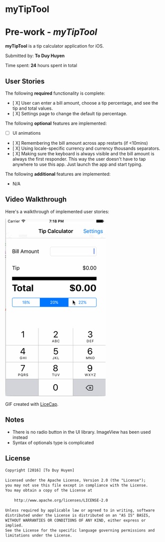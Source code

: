 # myTipTool
# Pre-work - *myTipTool*

**myTipTool** is a tip calculator application for iOS.

Submitted by: **To Duy Huyen**

Time spent: **24** hours spent in total

## User Stories

The following **required** functionality is complete:

* [ X] User can enter a bill amount, choose a tip percentage, and see the tip and total values.
* [ X] Settings page to change the default tip percentage.

The following **optional** features are implemented:
* [ ] UI animations
* [ X] Remembering the bill amount across app restarts (if <10mins)
* [ X] Using locale-specific currency and currency thousands separators.
* [ X] Making sure the keyboard is always visible and the bill amount is always the first responder. This way the user doesn't have to tap anywhere to use this app. Just launch the app and start typing.

The following **additional** features are implemented:

- N/A

## Video Walkthrough 

Here's a walkthrough of implemented user stories:

![Video Walkthrough](myTipTool.gif)

GIF created with [LiceCap](http://www.cockos.com/licecap/).

## Notes

- There is no radio button in the UI library. ImageView has been used instead
- Syntax of optionals type is complicated


## License

    Copyright [2016] [To Duy Huyen]

    Licensed under the Apache License, Version 2.0 (the "License");
    you may not use this file except in compliance with the License.
    You may obtain a copy of the License at

        http://www.apache.org/licenses/LICENSE-2.0

    Unless required by applicable law or agreed to in writing, software
    distributed under the License is distributed on an "AS IS" BASIS,
    WITHOUT WARRANTIES OR CONDITIONS OF ANY KIND, either express or implied.
    See the License for the specific language governing permissions and
    limitations under the License.

